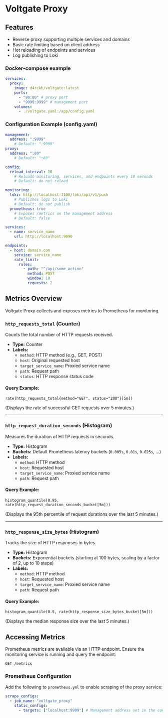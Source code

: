 # Voltgate Proxy

## Features
- Reverse proxy supporting multiple services and domains
- Basic rate limiting based on client address
- Hot reloading of endpoints and services
- Log publishing to Loki

### Docker-compose example
```yaml
services:
  proxy:
    image: d4rckh/voltgate:latest
    ports:
      - "80:80" # proxy port
      - "9999:9999" # management port
    volumes:
      - ./voltgate.yaml:/app/config.yaml
```

### Configuration Example (config.yaml)
```yaml
management:
  address: ":9999"
    # Default: ":9999"
proxy:
  address: ":80"
    # Default: ":80"

config:
  reload_interval: 10
    # Reloads monitoring, services, and endpoints every 10 seconds
    # Default: do not reload

monitoring:
  loki: http://localhost:3100/loki/api/v1/push
    # Publishes logs to Loki
    # Default: do not publish
  prometheus: true
    # Exposes /metrics on the management address
    # Default: false

services:
  - name: service_name
    url: http://localhost:9090

endpoints:
  - host: domain.com
    service: service_name
    rate_limit:
      rules:
        - path: "^/api/some_action"
          method: POST
          window: 10
          requests: 2
```

## Metrics Overview
Voltgate Proxy collects and exposes metrics to Prometheus for monitoring.

### `http_requests_total` (Counter)
Counts the total number of HTTP requests received.

- **Type:** Counter
- **Labels:**
    - `method`: HTTP method (e.g., GET, POST)
    - `host`: Original requested host
    - `target_service_name`: Proxied service name
    - `path`: Request path
    - `status`: HTTP response status code

#### Query Example:
```promql
rate(http_requests_total{method="GET", status="200"}[5m])
```
(Displays the rate of successful GET requests over 5 minutes.)

---
### `http_request_duration_seconds` (Histogram)
Measures the duration of HTTP requests in seconds.

- **Type:** Histogram
- **Buckets:** Default Prometheus latency buckets (`0.005s`, `0.01s`, `0.025s`, ...)
- **Labels:**
    - `method`: HTTP method
    - `host`: Requested host
    - `target_service_name`: Proxied service name
    - `path`: Request path

#### Query Example:
```promql
histogram_quantile(0.95, rate(http_request_duration_seconds_bucket[5m]))
```
(Displays the 95th percentile of request durations over the last 5 minutes.)

---
### `http_response_size_bytes` (Histogram)
Tracks the size of HTTP responses in bytes.

- **Type:** Histogram
- **Buckets:** Exponential buckets (starting at 100 bytes, scaling by a factor of 2, up to 10 steps)
- **Labels:**
    - `method`: HTTP method
    - `host`: Requested host
    - `target_service_name`: Proxied service name
    - `path`: Request path

#### Query Example:
```promql
histogram_quantile(0.5, rate(http_response_size_bytes_bucket[5m]))
```
(Displays the median response size over the last 5 minutes.)

## Accessing Metrics
Prometheus metrics are available via an HTTP endpoint. Ensure the monitoring service is running and query the endpoint:

```
GET /metrics
```

### Prometheus Configuration
Add the following to `prometheus.yml` to enable scraping of the proxy service:
```yaml
scrape_configs:
  - job_name: "voltgate_proxy"
    static_configs:
      - targets: ["localhost:9999"] # Management address set in the configuration
```

